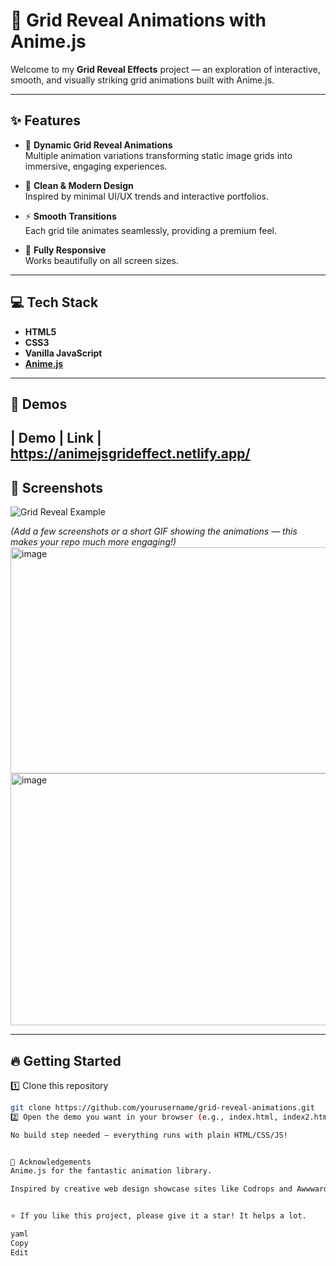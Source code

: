 # 🌟 Grid Reveal Animations with Anime.js

Welcome to my **Grid Reveal Effects** project — an exploration of interactive, smooth, and visually striking grid animations built with Anime.js.

---

## ✨ Features

- 🎥 **Dynamic Grid Reveal Animations**  
  Multiple animation variations transforming static image grids into immersive, engaging experiences.

- 💎 **Clean & Modern Design**  
  Inspired by minimal UI/UX trends and interactive portfolios.

- ⚡ **Smooth Transitions**  
  Each grid tile animates seamlessly, providing a premium feel.

- 📱 **Fully Responsive**  
  Works beautifully on all screen sizes.

---

## 💻 Tech Stack

- **HTML5**
- **CSS3**
- **Vanilla JavaScript**
- **[Anime.js](https://animejs.com/)**

---

## 🚀 Demos

| Demo | Link             |
https://animejsgrideffect.netlify.app/
---

## 📸 Screenshots

![Grid Reveal Example](https://your-screenshot-link.com)

*(Add a few screenshots or a short GIF showing the animations — this makes your repo much more engaging!)*
<img width="847" height="362" alt="image" src="https://github.com/user-attachments/assets/042e3e9f-ea0d-48e9-8ca9-e23d49778b8b" />
<img width="806" height="403" alt="image" src="https://github.com/user-attachments/assets/fd00b65c-6dbb-4920-bb6d-c67771f19250" />


---

## 🔥 Getting Started

1️⃣ Clone this repository

```bash
git clone https://github.com/yourusername/grid-reveal-animations.git
2️⃣ Open the demo you want in your browser (e.g., index.html, index2.html, etc.)

No build step needed — everything runs with plain HTML/CSS/JS!


🙌 Acknowledgements
Anime.js for the fantastic animation library.

Inspired by creative web design showcase sites like Codrops and Awwwards.


⭐️ If you like this project, please give it a star! It helps a lot.

yaml
Copy
Edit
